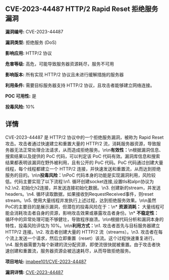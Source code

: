 ## CVE-2023-44487 HTTP/2 Rapid Reset 拒绝服务漏洞

**漏洞编号:** CVE-2023-44487

**漏洞类型:** 拒绝服务 (DoS)

**影响应用:** HTTP/2 协议

**危害等级:** 高危，可能导致服务器资源耗尽，服务不可用

**影响版本:** 所有实现 HTTP/2 协议且未进行缓解措施的服务器

**利用条件:** 需要目标服务器支持 HTTP/2 协议，且攻击者能够建立网络连接。

**POC 可用性:** 是

**投毒风险:** 10%

## 详情

CVE-2023-44487 是 HTTP/2 协议中的一个拒绝服务漏洞，被称为 Rapid Reset 攻击。攻击者通过快速建立和重置大量的 HTTP/2 流，消耗服务器资源，导致服务器无法正常处理合法请求，从而造成拒绝服务。\n\n**有效性：**\n根据漏洞信息、搜索结果以及提供的 PoC 代码，可以判定该 PoC 代码有效。漏洞库信息和搜索结果都表明该漏洞在野外被利用，且有公开的 PoC 代码。PoC 代码通过创建大量线程，每个线程都建立一个 HTTP/2 连接，并快速发送和重置流，从而达到拒绝服务的目的。\n\n**投毒风险：**\nPoC 代码本身的功能是实现漏洞利用，风险较低。代码主要实现了以下流程:\n1. 循环创建socket连接,设置tls和alpn协议为h2.\n2. 初始化h2连接，并发送连接初始化数据。\n3. 创建新的stream，并发送headers。\n4. 循环读取数据，如果接收到RequestReceived事件，则reset stream。\n5. 使用大量线程并发执行上述过程，达到拒绝服务效果。\n\n虽然PoC的主要目的是展示漏洞，但潜在的投毒风险在于：\n*   **资源消耗：** 大量线程可能会消耗攻击者自身的资源，影响攻击效果或暴露攻击者身份。\n*   **不稳定性：** 循环中的异常处理可能不够健壮，导致程序崩溃。\n\n根据代码分析和漏洞本身的特性，投毒风险评估为 10%。\n\n**利用方式：**\n1.  攻击者首先与目标服务器建立 HTTP/2 连接。\n2.  攻击者创建大量的 HTTP/2 流（streams）。\n3.  攻击者在每个流上发送一个请求，然后立即重置（reset）该流。这个过程快速重复进行。\n4.  服务器需要为每个新建的流分配资源，即使流很快就被重置。由于攻击者快速创建和重置流，服务器资源会被迅速耗尽，从而导致拒绝服务。

**项目地址:** [imabee101/CVE-2023-44487](https://github.com/imabee101/CVE-2023-44487)

**漏洞详情:** [CVE-2023-44487](https://nvd.nist.gov/vuln/detail/CVE-2023-44487)